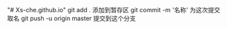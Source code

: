 "# Xs-che.github.io" 
git add .   添加到暂存区
git commit -m '名称' 为这次提交取名
git push -u origin master 提交到这个分支
